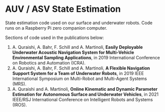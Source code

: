 # AUV / ASV State Estimation

State estimation code used on our surface and underwater robots. Code runs on a Raspberry Pi zero companion computer.

Sections of code used in the publications below:

1. A. Quraishi, A. Bahr, F. Schill and A. Martinoli, **Easily Deployable Underwater Acoustic Navigation System for Multi-Vehicle Environmental Sampling Applications**, in 2019 International Conference on Robotics and Automation (ICRA). 
2. A. Quraishi, A. Bahr, F. Schill and A. Martinoli, **A Flexible Navigation Support System
for a Team of Underwater Robots**, in 2019 IEEE International Symposium on Multi-Robot and Multi-Agent Systems (MRS).
3. A. Quraishi and A. Martinoli, **Online Kinematic and Dynamic Parameter Estimation for Autonomous Surface and Underwater Vehicles**, in 2021 IEEE/RSJ International Conference
on Intelligent Robots and Systems (IROS).


